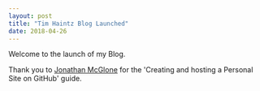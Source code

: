 ```yaml
---
layout: post
title: "Tim Haintz Blog Launched"
date: 2018-04-26
---
```


Welcome to the launch of my Blog.

Thank you to [Jonathan McGlone](http://jmcglone.com/guides/github-pages/) for the 'Creating and hosting a Personal Site on GitHub' guide.
